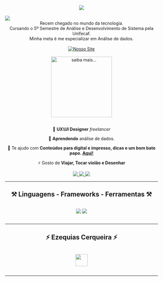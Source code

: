 <h1 align="center">
    <img src="https://readme-typing-svg.herokuapp.com/?font=Poppins&size=35&center=true&vCenter=true&width=500&height=70&duration=5010&pause=500&weight=700&lines=Olá+Mundo!+👋;+Ezequias+Cerqueira+aqui!;" />
</h1>
<img align="center" src="https://visitor-badge.laobi.icu/badge?page_id=Ezequias-ks.Ezequias-ks" />
<br>

<div align="center">
Recem chegado no mundo da tecnologia.
<br>
Cursando o 5º Semestre de Análise e Desenvolvimento de Sistema pela Unifecaf.
<br>
Minha meta é me especializar em Análise de dados.
<br>
<br>
<a href="https://agenciaksdesign.com" target="_blank" align="center"><img src="https://streak-stats.demolab.com?user=Ezequias-ks&theme=prussian&hide_border=true&card_width=510&card_height=200&locale=pt_BR&mode=weekly&background=54%2C68328A%2C777B42%2C616794" alt="Nosso Site" /></a>
<br>
<br>
<a href="https://agenciaksdesign.com" target="_blank" align="center">
<img height=200 align="center" src="https://github-readme-stats.vercel.app/api?username=Ezequias-ks&&card_width=500&hide_title=false&custom_title=Minha+estátistica+no+GitHub&font_title=&size_tittle=15&bg_color=DEG,68328A,777B42,616794&hide_rank=false&rank_icon=github&hide_border=true&text_color=FFFFFF&icon_color=FFFFFF&title_color=FFFFFF&locale=pt-br"alt="saiba mais..."/>
</a>
</div>
<br/>

<div align="center">
 
 🔭 **UX\UI Designer** *freelancer*
 
 🌱 **Aprendendo** análise de dados.

💬 Te ajudo com **Conteúdos para digital e impresso, dicas e um bom bate papo. [Aqui!](https://api.whatsapp.com/send?phone=5511983900153&text=Ol%C3%A1%2C+quero+informa%C3%A7%C3%A3o+sobre...)**

⚡ Gosto de **Viajar, Tocar violão e Desenhar**

 </div>
 
<div align="center"> 
  <a href="mailto:contato.ksdesign@gmail.com">
    <img src="https://img.shields.io/badge/Gmail-333333?style=for-the-badge&logo=gmail&logoColor=red" />
  </a>
  <a href="https://www.linkedin.com/in/ezequiascerqueira/" target="_blank">
    <img src="https://img.shields.io/badge/LinkedIn-0077B5?style=for-the-badge&logo=linkedin&logoColor=white" target="_blank" />
  </a>
  <a href="" target="_blank">
     <img src="https://img.shields.io/badge/Portfolio-FF5722?style=for-the-badge&logo=todoist&logoColor=white" target="_blank" /> <!-- sqlite, safari, google-chrome are other good icon options -->
  </a>
</div>

<hr/>
 
<h2 align="center">⚒️ Linguagens - Frameworks - Ferramentas ⚒️</h2>
<br/>
<div align="center">
    <img src="https://skillicons.dev/icons?i=html,css,js,py,java,c,mysql,php,windows,linux,ubuntu,git,github,react,bootstrap" />
    <img src="https://skillicons.dev/icons?i=vscode,sublime,androidstudio,eclipse,figma,ai,ps,nodejs,firebase,mongodb,unity" /><br>
</div>
<br/>
<hr/>

<h2 align="center">⚡ Ezequias Cerqueira ⚡</h2>
<br>

<div align="center">
<a href='https://ko-fi.com/O5O1ZJ441' target='_blank'><img src='https://storage.ko-fi.com/cdn/kofi3.png?' style='height:40px;' /></a>
</div>

<br/>
<hr>
